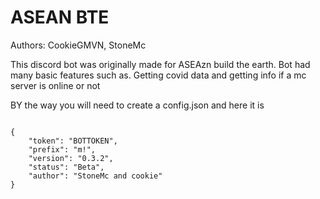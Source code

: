 # ASEAN BTE


Authors: CookieGMVN, StoneMc

This discord bot was originally made for ASEAzn build the earth. 
Bot had many basic features such as. Getting covid data and getting info if a mc server is online or not




BY the way you will need to create a config.json and here it is
```

{
	"token": "BOTTOKEN",
	"prefix": "m!",
	"version": "0.3.2",
	"status": "Beta",
	"author": "StoneMc and cookie"
}
```
